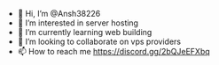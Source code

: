- 👋 Hi, I’m @Ansh38226
- 👀 I’m interested in server hosting 
- 🌱 I’m currently learning web building 
- 💞️ I’m looking to collaborate on vps providers
- 📫 How to reach me https://discord.gg/2bQJeEFXbq

<!---
Ansh38226/Ansh38226 is a ✨ special ✨ repository because its `README.md` (this file) appears on your GitHub profile.
You can click the Preview link to take a look at your changes.
--->

